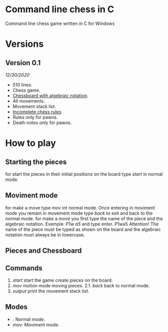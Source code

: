 # Command line chess in C
Command line chess game written in C for Windows
# Versions
## Version 0.1
*12/30/2020*
* 510 lines.
* Chess game.
* [Chessboard with algebraic notation](https://en.wikipedia.org/wiki/Algebraic_notation_(chess)#:~:text=Algebraic%20notation%20(or%20AN)%20is,books%2C%20magazines%2C%20and%20newspapers.).
* All movements.
* Movement stack list.
* [Incomplete chess rules](https://en.wikipedia.org/wiki/Rules_of_chess)
* Rules only for pawns.
* Death notes only for pawns.
# How to play
## Starting the pieces
for start the pieces in their initial positions on the board type 
                          *start* 
in normal mode.
## Moviment mode
for make a move type
                          *mov*
int normal mode. Once entering in moviment mode you remain in movement mode type 
                          *back*
to exit and back to the normal mode.
for make a move you first type the name of the piece and the algebraic notation.
Exemple:
                          *P1w a5* 
and type enter.
P1w<space>a5<enter>
Attention!
The name of the piece must be typed as shown on the board and the algebraic notation must always be in lowercase.
## Pieces and Chessboard
  
## Commands
1. *start* start the game create pieces on the board.
2. *mov* motion mode moving pieces.
2.1. *back* back to normal mode.
3. *output* print the movement stack list.
## Modes
* *:* Normal mode.
* *mov:* Moviment mode.
